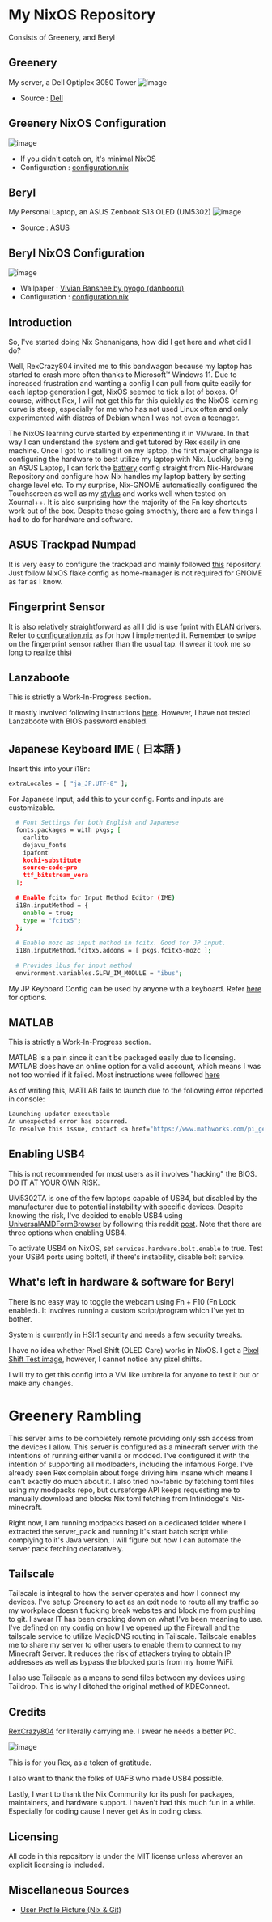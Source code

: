 # My NixOS Repository
Consists of Greenery, and Beryl

## Greenery
My server, a Dell Optiplex 3050 Tower
![image](https://github.com/MeeSumee/Greenery/blob/ae043156180a0bac329dac5d40b1eac0d310bba6/src/71sMeJBJRNL.png)
- Source : [Dell](https://www.dell.com/support/product-details/en-us/product/optiplex-3050-desktop/overview)

## Greenery NixOS Configuration
![image](https://github.com/MeeSumee/Greenery/blob/ae043156180a0bac329dac5d40b1eac0d310bba6/src/Screenshot%20From%202025-05-16%2015-30-19.png)
- If you didn't catch on, it's minimal NixOS
- Configuration : [configuration.nix](https://github.com/MeeSumee/Greenery/blob/ae043156180a0bac329dac5d40b1eac0d310bba6/hosts/greenery/configuration.nix)

## Beryl
My Personal Laptop, an ASUS Zenbook S13 OLED (UM5302)
![image](https://github.com/MeeSumee/Greenery/blob/ae043156180a0bac329dac5d40b1eac0d310bba6/src/dlcdnwebimgs.asus.png)
- Source : [ASUS](https://www.asus.com/us/laptops/for-home/zenbook/zenbook-s-13-oled-um5302/)

## Beryl NixOS Configuration
![image](https://github.com/MeeSumee/Greenery/blob/ae043156180a0bac329dac5d40b1eac0d310bba6/src/Screenshot%20From%202025-05-16%2013-14-41.png)
- Wallpaper : [Vivian Banshee by pyogo (danbooru)](https://danbooru.donmai.us/posts/9259057)
- Configuration : [configuration.nix](https://github.com/MeeSumee/Greenery/blob/44d0455a17e05871fb4cd5dc475f32973801a1a5/beryl/hosts/Sumeezome/configuration.nix)

## Introduction
So, I've started doing Nix Shenanigans, how did I get here and what did I do?

Well, RexCrazy804 invited me to this bandwagon because my laptop has started 
to crash more often thanks to Microsoft™ Windows 11. Due to increased 
frustration and wanting a config I can pull from quite easily for each laptop 
generation I get, NixOS seemed to tick a lot of boxes. Of course, without Rex, 
I will not get this far this quickly as the NixOS learning curve is steep, 
especially for me who has not used Linux often and only experimented with 
distros of Debian when I was not even a teenager.

The NixOS learning curve started by experimenting it in VMware. In that way I
can understand the system and get tutored by Rex easily in one machine. Once
I got to installing it on my laptop, the first major challenge is configuring
the hardware to best utilize my laptop with Nix. Luckily, being an ASUS Laptop,
I can fork the [battery](https://github.com/NixOS/nixos-hardware/blob/master/asus/battery.nix) config straight from Nix-Hardware Repository and
configure how Nix handles my laptop battery by setting charge level etc. To
my surprise, Nix-GNOME automatically configured the Touchscreen as well as my 
[stylus](https://renaisser.com/products/raphael-slim) and works well when tested on Xournal++. It is also surprising how 
the majority of the Fn key shortcuts work out of the box. Despite these going
smoothly, there are a few things I had to do for hardware and software.

## ASUS Trackpad Numpad
It is very easy to configure the trackpad and mainly followed [this](https://github.com/asus-linux-drivers/asus-numberpad-driver)
repository. Just follow NixOS flake config as home-manager is not required
for GNOME as far as I know.

## Fingerprint Sensor
It is also relatively straightforward as all I did is use fprint with ELAN
drivers. Refer to [configuration.nix](https://github.com/MeeSumee/Greenery/blob/ae043156180a0bac329dac5d40b1eac0d310bba6/hosts/beryl/configuration.nix) as for how I implemented it.
Remember to swipe on the fingerprint sensor rather than the usual tap.
(I swear it took me so long to realize this)

## Lanzaboote
This is strictly a Work-In-Progress section.

It mostly involved following instructions [here](https://github.com/nix-community/lanzaboote/blob/master/docs/QUICK_START.md).
However, I have not tested Lanzaboote with BIOS password enabled.

## Japanese Keyboard IME ( 日本語 )
Insert this into your i18n:
```bash
extraLocales = [ "ja_JP.UTF-8" ];
```
For Japanese Input, add this to your config. Fonts and inputs are customizable.
```bash
  # Font Settings for both English and Japanese
  fonts.packages = with pkgs; [
    carlito
    dejavu_fonts
    ipafont
    kochi-substitute
    source-code-pro
    ttf_bitstream_vera
  ];
  
  # Enable fcitx for Input Method Editor (IME)
  i18n.inputMethod = {
    enable = true;
    type = "fcitx5";
  };
  
  # Enable mozc as input method in fcitx. Good for JP input.
  i18n.inputMethod.fcitx5.addons = [ pkgs.fcitx5-mozc ];
  
  # Provides ibus for input method
  environment.variables.GLFW_IM_MODULE = "ibus";
```

My JP Keyboard Config can be used by anyone with a keyboard. Refer [here](https://search.nixos.org/options?channel=24.11&show=i18n.supportedLocales&size=50&sort=relevance&type=packages&query=i18n) for options.

## MATLAB
This is strictly a Work-In-Progress section.

MATLAB is a pain since it can't be packaged easily due to licensing.
MATLAB does have an online option for a valid account, which means I
was not too worried if it failed.
Most instructions were followed [here](https://gitlab.com/doronbehar/nix-matlab)

As of writing this, MATLAB fails to launch due to the following error reported in console:
```bash
Launching updater executable
An unexpected error has occurred.
To resolve this issue, contact <a href="https://www.mathworks.com/pi_gene_mci_glnxa64">Technical Support</a>"
```

## Enabling USB4
This is not recommended for most users as it involves "hacking" the
BIOS. DO IT AT YOUR OWN RISK.

UM5302TA is one of the few laptops capable of USB4, but disabled by the
manufacturer due to potential instability with specific devices. 
Despite knowing the risk, I've decided to enable USB4 using 
[UniversalAMDFormBrowser](https://github.com/DavidS95/Smokeless_UMAF/blob/main/UniversalAMDFormBrowser.zip) by following this reddit [post](https://www.reddit.com/r/ASUS/comments/13omq1e/zenbook_s13_bios_update_for_usb_4_whats_going_on/).
Note that there are three options when enabling USB4.

To activate USB4 on NixOS, set ```services.hardware.bolt.enable``` to true.
Test your USB4 ports using boltctl, if there's instability, disable bolt service.

## What's left in hardware & software for Beryl
There is no easy way to toggle the webcam using Fn + F10 (Fn Lock enabled).
It involves running a custom script/program which I've yet to bother.

System is currently in HSI:1 security and needs a few security tweaks.

I have no idea whether Pixel Shift (OLED Care) works in NixOS. I got a
[Pixel Shift Test image](https://github.com/MeeSumee/Greenery/blob/ae043156180a0bac329dac5d40b1eac0d310bba6/src/PIXELSHIFTTEST.png), however, I cannot notice any pixel shifts.

I will try to get this config into a VM like umbrella for anyone to
test it out or make any changes. 

# Greenery Rambling
This server aims to be completely remote providing only ssh access from the devices I allow.
This server is configured as a minecraft server with the intentions of running either 
vanilla or modded. I've configured it with the intention of supporting all modloaders,
including the infamous Forge. I've already seen Rex complain about forge driving him insane
which means I can't exactly do much about it. I also tried nix-fabric by fetching toml files
using my modpacks repo, but curseforge API keeps requesting me to manually download and
blocks Nix toml fetching from Infinidoge's Nix-minecraft.

Right now, I am running modpacks based on a dedicated folder where I extracted the server_pack
and running it's start batch script while complying to it's Java version. I will figure
out how I can automate the server pack fetching declaratively.

## Tailscale
Tailscale is integral to how the server operates and how I connect my devices.
I've setup Greenery to act as an exit node to route all my traffic so my
workplace doesn't fucking break websites and block me from pushing to git.
I swear IT has been cracking down on what I've been meaning to use.
I've defined on my [config](https://github.com/MeeSumee/Greenery/blob/ae043156180a0bac329dac5d40b1eac0d310bba6/hosts/greenery/configuration.nix) on how I've opened up the
Firewall and the tailscale service to utilize MagicDNS routing in Tailscale.
Tailscale enables me to share my server to other users to enable them to
connect to my Minecraft Server. It reduces the risk of attackers trying
to obtain IP addresses as well as bypass the blocked ports from my home
WiFi.

I also use Tailscale as a means to send files between my devices using Taildrop.
This is why I ditched the original method of KDEConnect.

## Credits
[RexCrazy804](https://github.com/Rexcrazy804) for literally carrying me. I swear he needs a better PC.

![image](https://github.com/MeeSumee/Greenery/blob/ae043156180a0bac329dac5d40b1eac0d310bba6/src/ForRex.jpg)

This is for you Rex, as a token of gratitude.

I also want to thank the folks of UAFB who made USB4 possible.

Lastly, I want to thank the Nix Community for its push for packages,
maintainers, and hardware support. I haven't had this much fun in
a while. Especially for coding cause I never get As in coding class.

## Licensing
All code in this repository is under the MIT license unless wherever an
explicit licensing is included.

## Miscellaneous Sources
- [User Profile Picture (Nix & Git)](https://danbooru.donmai.us/posts/9246148)
